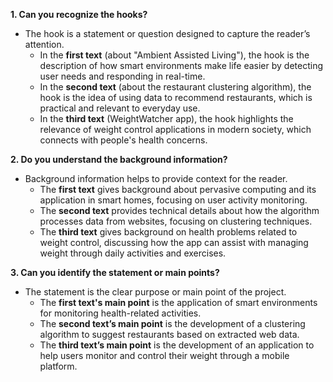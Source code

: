 **1. Can you recognize the hooks?**

- The hook is a statement or question designed to capture the reader’s attention.
    - In the **first text** (about "Ambient Assisted Living"), the hook is the description of how smart environments make life easier by detecting user needs and responding in real-time.
    - In the **second text** (about the restaurant clustering algorithm), the hook is the idea of using data to recommend restaurants, which is practical and relevant to everyday use.
    - In the **third text** (WeightWatcher app), the hook highlights the relevance of weight control applications in modern society, which connects with people's health concerns.

**2. Do you understand the background information?**

- Background information helps to provide context for the reader.
    - The **first text** gives background about pervasive computing and its application in smart homes, focusing on user activity monitoring.
    - The **second text** provides technical details about how the algorithm processes data from websites, focusing on clustering techniques.
    - The **third text** gives background on health problems related to weight control, discussing how the app can assist with managing weight through daily activities and exercises.

**3. Can you identify the statement or main points?**

- The statement is the clear purpose or main point of the project.
    - The **first text's main point** is the application of smart environments for monitoring health-related activities.
    - The **second text’s main point** is the development of a clustering algorithm to suggest restaurants based on extracted web data.
    - The **third text’s main point** is the development of an application to help users monitor and control their weight through a mobile platform.